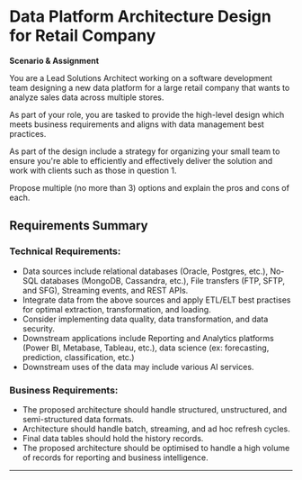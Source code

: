 # Data Platform Architecture Design for Retail Company

**Scenario & Assignment**

You are a Lead Solutions Architect working on a software development team designing a new data platform for a large retail company that wants to analyze sales data across multiple stores.

As part of your role, you are tasked to provide the high-level design which meets business requirements and aligns with data management best practices.

As part of the design include a strategy for organizing your small team to ensure you're able to efficiently and effectively deliver the solution and work with clients such as those in question 1.

Propose multiple (no more than 3) options and explain the pros and cons of each.

## Requirements Summary

### Technical Requirements:
- Data sources include relational databases (Oracle, Postgres, etc.), No-SQL databases (MongoDB, Cassandra, etc.), File transfers (FTP, SFTP, and SFG), Streaming events, and REST APIs.
- Integrate data from the above sources and apply ETL/ELT best practises for optimal extraction, transformation, and loading.
- Consider implementing data quality, data transformation, and data security.
- Downstream applications include Reporting and Analytics platforms (Power BI, Metabase, Tableau, etc.), data science (ex: forecasting, prediction, classification, etc.)
- Downstream uses of the data may include various AI services.

### Business Requirements:
- The proposed architecture should handle structured, unstructured, and semi-structured data formats.
- Architecture should handle batch, streaming, and ad hoc refresh cycles.
- Final data tables should hold the history records.
- The proposed architecture should be optimised to handle a high volume of records for reporting and business intelligence.

---
